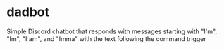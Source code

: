 # dadbot

Simple Discord chatbot that responds with messages starting with "I'm", "Im", "I am", and "Imma" with the text following the command trigger
